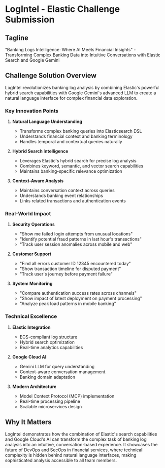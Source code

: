 # LogIntel - Elastic Challenge Submission

## Tagline
"Banking Logs Intelligence: Where AI Meets Financial Insights" - Transforming Complex Banking Data into Intuitive Conversations with Elastic Search and Google Gemini

## Challenge Solution Overview

LogIntel revolutionizes banking log analysis by combining Elastic's powerful hybrid search capabilities with Google Gemini's advanced LLM to create a natural language interface for complex financial data exploration.

### Key Innovation Points

1. **Natural Language Understanding**
   - Transforms complex banking queries into Elasticsearch DSL
   - Understands financial context and banking terminology
   - Handles temporal and contextual queries naturally

2. **Hybrid Search Intelligence**
   - Leverages Elastic's hybrid search for precise log analysis
   - Combines keyword, semantic, and vector search capabilities
   - Maintains banking-specific relevance optimization

3. **Context-Aware Analysis**
   - Maintains conversation context across queries
   - Understands banking event relationships
   - Links related transactions and authentication events

### Real-World Impact

1. **Security Operations**
   - "Show me failed login attempts from unusual locations"
   - "Identify potential fraud patterns in last hour's transactions"
   - "Track user session anomalies across mobile and web"

2. **Customer Support**
   - "Find all errors customer ID 12345 encountered today"
   - "Show transaction timeline for disputed payment"
   - "Track user's journey before payment failure"

3. **System Monitoring**
   - "Compare authentication success rates across channels"
   - "Show impact of latest deployment on payment processing"
   - "Analyze peak load patterns in mobile banking"

### Technical Excellence

1. **Elastic Integration**
   - ECS-compliant log structure
   - Hybrid search optimization
   - Real-time analytics capabilities

2. **Google Cloud AI**
   - Gemini LLM for query understanding
   - Context-aware conversation management
   - Banking domain adaptation

3. **Modern Architecture**
   - Model Context Protocol (MCP) implementation
   - Real-time processing pipeline
   - Scalable microservices design

## Why It Matters

LogIntel demonstrates how the combination of Elastic's search capabilities and Google Cloud's AI can transform the complex task of banking log analysis into an intuitive, conversation-based experience. It showcases the future of DevOps and SecOps in financial services, where technical complexity is hidden behind natural language interfaces, making sophisticated analysis accessible to all team members.